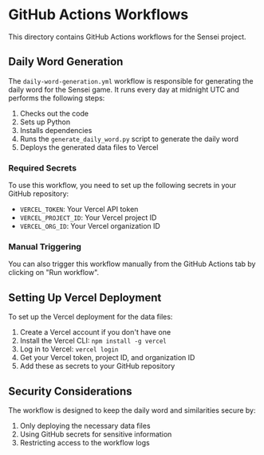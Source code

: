 # GitHub Actions Workflows

This directory contains GitHub Actions workflows for the Sensei project.

## Daily Word Generation

The `daily-word-generation.yml` workflow is responsible for generating the daily word for the Sensei game. It runs every day at midnight UTC and performs the following steps:

1. Checks out the code
2. Sets up Python
3. Installs dependencies
4. Runs the `generate_daily_word.py` script to generate the daily word
5. Deploys the generated data files to Vercel

### Required Secrets

To use this workflow, you need to set up the following secrets in your GitHub repository:

- `VERCEL_TOKEN`: Your Vercel API token
- `VERCEL_PROJECT_ID`: Your Vercel project ID
- `VERCEL_ORG_ID`: Your Vercel organization ID

### Manual Triggering

You can also trigger this workflow manually from the GitHub Actions tab by clicking on "Run workflow".

## Setting Up Vercel Deployment

To set up the Vercel deployment for the data files:

1. Create a Vercel account if you don't have one
2. Install the Vercel CLI: `npm install -g vercel`
3. Log in to Vercel: `vercel login`
4. Get your Vercel token, project ID, and organization ID
5. Add these as secrets to your GitHub repository

## Security Considerations

The workflow is designed to keep the daily word and similarities secure by:

1. Only deploying the necessary data files
2. Using GitHub secrets for sensitive information
3. Restricting access to the workflow logs
